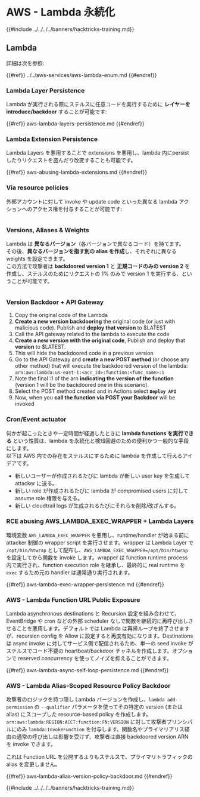 # AWS - Lambda 永続化

{{#include ../../../../banners/hacktricks-training.md}}

## Lambda

詳細は次を参照:

{{#ref}}
../../aws-services/aws-lambda-enum.md
{{#endref}}

### Lambda Layer Persistence

Lambda が実行される際にステルスに任意コードを実行するために **レイヤーをintroduce/backdoor** することが可能です:

{{#ref}}
aws-lambda-layers-persistence.md
{{#endref}}

### Lambda Extension Persistence

Lambda Layers を悪用することで extensions を悪用し、lambda 内にpersistしたりリクエストを盗んだり改変することも可能です。

{{#ref}}
aws-abusing-lambda-extensions.md
{{#endref}}

### Via resource policies

外部アカウントに対して invoke や update code といった異なる lambda アクションへのアクセス権を付与することが可能です:

<figure><img src="../../../../images/image (255).png" alt=""><figcaption></figcaption></figure>

### Versions, Aliases & Weights

Lambda は **異なるバージョン**（各バージョンで異なるコード）を持てます。\
その後、**異なるバージョンを指す別の alias を作成**し、それぞれに異なる weights を設定できます。\
この方法で攻撃者は **backdoored version 1** と **正規コードのみの version 2** を作成し、ステルスのためにリクエストの 1% のみで version 1 を実行する、ということが可能です。

<figure><img src="../../../../images/image (120).png" alt=""><figcaption></figcaption></figure>

### Version Backdoor + API Gateway

1. Copy the original code of the Lambda
2. **Create a new version backdooring** the original code (or just with malicious code). Publish and **deploy that version** to $LATEST
1. Call the API gateway related to the lambda to execute the code
3. **Create a new version with the original code**, Publish and deploy that **version** to $LATEST.
1. This will hide the backdoored code in a previous version
4. Go to the API Gateway and **create a new POST method** (or choose any other method) that will execute the backdoored version of the lambda: `arn:aws:lambda:us-east-1:<acc_id>:function:<func_name>:1`
1. Note the final :1 of the arn **indicating the version of the function** (version 1 will be the backdoored one in this scenario).
5. Select the POST method created and in Actions select **`Deploy API`**
6. Now, when you **call the function via POST your Backdoor** will be invoked

### Cron/Event actuator

何かが起こったときや一定時間が経過したときに **lambda functions を実行できる** という性質は、lambda を永続化と検知回避のための便利かつ一般的な手段にします。\
以下は AWS 内での存在をステルスにするために lambda を作成して行えるアイデアです。

- 新しいユーザーが作成されるたびに lambda が新しい user key を生成して attacker に送る。
- 新しい role が作成されるたびに lambda が compromised users に対して assume role 権限を与える。
- 新しい cloudtrail logs が生成されるたびにそれらを削除/改ざんする。

### RCE abusing AWS_LAMBDA_EXEC_WRAPPER + Lambda Layers

環境変数 `AWS_LAMBDA_EXEC_WRAPPER` を悪用し、runtime/handler が始まる前に attacker 制御の wrapper script を実行させます。wrapper は Lambda Layer で `/opt/bin/htwrap` として配布し、`AWS_LAMBDA_EXEC_WRAPPER=/opt/bin/htwrap` を設定してから関数を invoke します。wrapper は function runtime process 内で実行され、function execution role を継承し、最終的に real runtime を `exec` するため元の handler は通常通り実行されます。

{{#ref}}
aws-lambda-exec-wrapper-persistence.md
{{#endref}}

### AWS - Lambda Function URL Public Exposure

Lambda asynchronous destinations と Recursion 設定を組み合わせて、EventBridge や cron などの外部 scheduler なしで関数を継続的に再呼び出しさせることを悪用します。デフォルトでは Lambda は再帰ループを終了させますが、recursion config を Allow に設定すると再度有効になります。Destinations は async invoke に対してサービス側で配信されるため、単一の seed invoke がステルスでコード不要の heartbeat/backdoor チャネルを作成します。オプションで reserved concurrency を使ってノイズを抑えることができます。

{{#ref}}
aws-lambda-async-self-loop-persistence.md
{{#endref}}

### AWS - Lambda Alias-Scoped Resource Policy Backdoor

攻撃者のロジックを持つ隠し Lambda バージョンを作成し、`lambda add-permission` の `--qualifier` パラメータを使ってその特定の version (または alias) にスコープした resource-based policy を作成します。`arn:aws:lambda:REGION:ACCT:function:FN:VERSION` に対して攻撃者プリンシパルにのみ `lambda:InvokeFunction` を付与します。関数名やプライマリアリス経由の通常の呼び出しは影響を受けず、攻撃者は直接 backdoored version ARN を invoke できます。

これは Function URL を公開するよりもステルスで、プライマリトラフィックの alias を変更しません。

{{#ref}}
aws-lambda-alias-version-policy-backdoor.md
{{#endref}}


{{#include ../../../../banners/hacktricks-training.md}}
